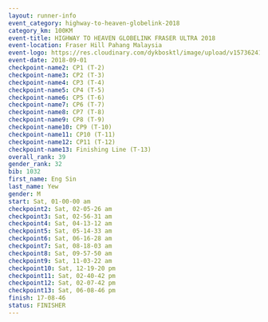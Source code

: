 ```yaml
---
layout: runner-info 
event_category: highway-to-heaven-globelink-2018 
category_km: 100KM 
event-title: HIGHWAY TO HEAVEN GLOBELINK FRASER ULTRA 2018 
event-location: Fraser Hill Pahang Malaysia 
event-logo: https://res.cloudinary.com/dykbosktl/image/upload/v1573624145/Logo/download_nnzjlh.png 
event-date: 2018-09-01 
checkpoint-name2: CP1 (T-2) 
checkpoint-name3: CP2 (T-3) 
checkpoint-name4: CP3 (T-4) 
checkpoint-name5: CP4 (T-5) 
checkpoint-name6: CP5 (T-6) 
checkpoint-name7: CP6 (T-7) 
checkpoint-name8: CP7 (T-8) 
checkpoint-name9: CP8 (T-9) 
checkpoint-name10: CP9 (T-10) 
checkpoint-name11: CP10 (T-11) 
checkpoint-name12: CP11 (T-12) 
checkpoint-name13: Finishing Line (T-13) 
overall_rank: 39
gender_rank: 32
bib: 1032
first_name: Eng Sin
last_name: Yew
gender: M
start: Sat, 01-00-00 am
checkpoint2: Sat, 02-05-26 am
checkpoint3: Sat, 02-56-31 am
checkpoint4: Sat, 04-13-12 am
checkpoint5: Sat, 05-14-33 am
checkpoint6: Sat, 06-16-28 am
checkpoint7: Sat, 08-18-03 am
checkpoint8: Sat, 09-57-50 am
checkpoint9: Sat, 11-03-22 am
checkpoint10: Sat, 12-19-20 pm
checkpoint11: Sat, 02-40-42 pm
checkpoint12: Sat, 02-07-42 pm
checkpoint13: Sat, 06-08-46 pm
finish: 17-08-46
status: FINISHER
---
```

